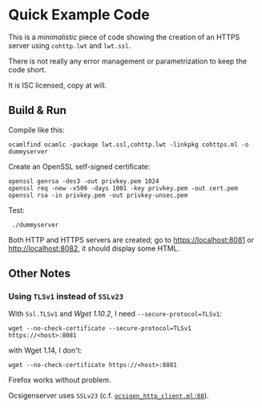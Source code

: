 Quick Example Code
==================

This is a *minimalistic* piece of code showing the creation of an HTTPS server
using `cohttp.lwt` and `lwt.ssl`.

There is not really any error management or parametrization to keep the code
short.

It is ISC licensed, copy at will.

Build & Run
-----------

Compile like this:

    ocamlfind ocamlc -package lwt.ssl,cohttp.lwt -linkpkg cohttps.ml -o dummyserver

Create an OpenSSL self-signed certificate:

    openssl genrsa -des3 -out privkey.pem 1024
    openssl req -new -x509 -days 1001 -key privkey.pem -out cert.pem
    openssl rsa -in privkey.pem -out privkey-unsec.pem

Test:

     ./dummyserver

Both HTTP and HTTPS servers are created; go to <https://localhost:8081> or
<http://localhost:8082>, it should display some HTML.


Other Notes
-----------

### Using `TLSv1` instead of `SSLv23`

With `Ssl.TLSv1` and *Wget 1.10.2*, I need `--secure-protocol=TLSv1`:

    wget --no-check-certificate --secure-protocol=TLSv1 https://<host>:8081

with Wget 1.14, I don't:

    wget --no-check-certificate https://<host>:8081

Firefox works without problem.

Ocsigenserver uses `SSLv23` (c.f.
[`ocsigen_http_client.ml:88`](https://github.com/ocsigen/ocsigenserver/blob/master/src/server/ocsigen_http_client.ml#L88)).


